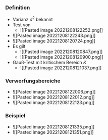 ### Definition
+ Varianz $\sigma^2$ bekannt
+ Test von
	+ ![[Pasted image 20221208122252.png]]
+ ![[Pasted image 20221208122243.png]]
+ ![[Pasted image 20221208120724.png]]
+ Es gilt
	+ ![[Pasted image 20221208120847.png]]
	+ ![[Pasted image 20221208120900.png]]
+ Gauß-Test mit kritischem Bereich $K$
	+ ![[Pasted image 20221208121037.png]]

### Verwerfungsbereiche
+ ![[Pasted image 20221208122006.png]]
+ ![[Pasted image 20221208122012.png]]
+ ![[Pasted image 20221208122123.png]]

### Beispiel
+ ![[Pasted image 20221208121335.png]]
+ ![[Pasted image 20221208121351.png]]